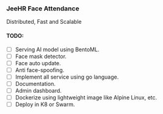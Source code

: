 ### JeeHR Face Attendance

Distributed, Fast and Scalable

#### TODO:
- [ ] Serving AI model using BentoML.
- [ ] Face mask detector.
- [ ] Face auto update.
- [ ] Anti face-spoofing.
- [ ] Implement all service using go language.
- [ ] Documentation.
- [ ] Admin dashboard.
- [ ] Dockerize using lightweight image like Alpine Linux, etc.
- [ ] Deploy in K8 or Swarm.